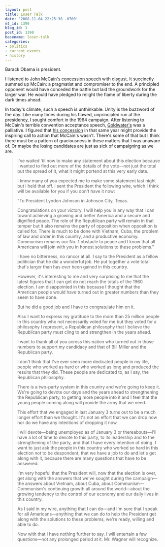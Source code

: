 ```yaml
---
layout: post
title: Loser Talk
date: '2008-11-04 22:25:38 -0700'
mt_id: 1390
blog_id: 1
post_id: 1390
basename: loser-talk
categories:
- politics
- current-events
- history
---
```

<p>
Barack Obama is president.
</p>
<p>
I listened to <a href="http://blog.cleveland.com/pdextra/2008/11/concession_speech_by_sen_john.html">John McCain's concession speech</a> with disgust. It succinctly summed up McCain: a pragmatist and compromiser to the end. A principled opponent would have conceded the battle but laid the groundwork for the larger war. He would have pledged to relight the flame of liberty during the dark times ahead.
</p>
<p>
In today's climate, such a speech is unthinkable. Unity is the buzzword of the day. Like many times during his flawed, unprincipled run at the presidency, I sought comfort in the 1964 campaign. After listening to McCain's terrible convention acceptance speech, <a href="http://www.vlib.us/amdocs/texts/goldwater1964.html">Goldwater's</a> was a palliative. I figured that <a href="http://select.nytimes.com/gst/abstract.html?res=F70D16F9355B1B728DDDAC0894D9415B848AF1D3">his concession</a> in that same year might provide the inspiring call to action that McCain's wasn't. There's some of that but I think there must be a pattern of graciousness in these matters that I was unaware of. Or maybe the losing candidates are just as sick of campaigning as we are.
</p>
<blockquote>
<p>
I've waited 'til now to make any statement about this election because I wanted to find out more of the details of the vote&#x2014;not just the total but the spread of it, what it might portend at this very early date.
</p>
<p>
I know many of you expected me to make some statement last night but I held that off. I sent the President the following wire, which I think will be available for you if you don't have it now:
</p>
<p>
"To President Lyndon Johnson in Johnson City, Texas.
</p>
<p>
Congratulations on your victory. I will help you in any way that I can toward achieving a growing and better America and a secure and dignified peace. The role of the Republican party will remain in that temper but it also remains the party of opposition when opposition is called for. There is much to be done with Vietnam, Cuba, the problem of law and order in this country, and a productive economy. Communism remains our No. 1 obstacle to peace and I know that all Americans will join with you in honest solutions to these problems."
</p>
<p>
I have no bitterness, no rancor at all. I say to the President as a fellow politician that he did a wonderful job. He put together a vote total that's larger than has ever been gained in this country.
</p>
<p>
However, it's interesting to me and very surprising to me that the latest figures that I can get do not reach the totals of the 1960 election. I am disappointed in this because I thought that the American people would have turned out in greater numbers than they seem to have done.
</p>
<p>
But he did a good job and I have to congratulate him on it.
</p>
<p>
Also I want to express my gratitude to the more than 25 million people in this country who not necessarily voted for me but they voted for a philosophy I represent, a Republican philosophy that I believe the Republican party must cling to and strengthen in the years ahead.
</p>
<p>
I want to thank all of you across this nation who turned out in those numbers to support my candidacy and that of Bill Miller and the Republican party.
</p>
<p>
I don't think that I've ever seen more dedicated people in my life, people who worked as hard or who worked as long and produced the results that they did. These people are dedicated to, as I say, the Republican philosophy.
</p>
<p>
There is a two-party system in this country and we're going to keep it. We're going to devote our days and the years ahead to strengthening the Republican party, to getting more people into it and I feel that the young people coming along will provide the army that we need.
</p>
<p>
This effort that we engaged in last January 3 turns out to be a much longer effort than we thought. It's not an effort that we can drop now nor do we have any intentions of dropping it now.
</p>
<p>
I will devote&#x2014;being unemployed as of January 3 or thereabouts&#x2014;I'll have a lot of time to devote to this party, to its leadership and to the strengthening of the party, and that I have every intention of doing. I want to just ask the people in this country who worked so hard in this election not to be despondent, that we have a job to do and let's get along with it, because there are many questions that have to be answered.
</p>
<p>
I'm very hopeful that the President will, now that the election is over, get along with the answers that we've sought during the campaign&#x2014;the answers about Vietnam, about Cuba, about Communism&#x2014;Communism's continuing growth all around the world&#x2014;about the growing tendency to the control of our economy and our daily lives in this country.
</p>
<p>
As I said in my wire, anything that I can do&#x2014;and I'm sure that I speak for all Americans&#x2014;anything that we can do to help the President get along with the solutions to these problems, we're ready, willing and able to do.
</p>
<p>
Now with that I have nothing further to say. I will entertain a few questions&#x2014;not any prolonged period at it. Mr. Wagner will recognize.
</p>
</blockquote>
